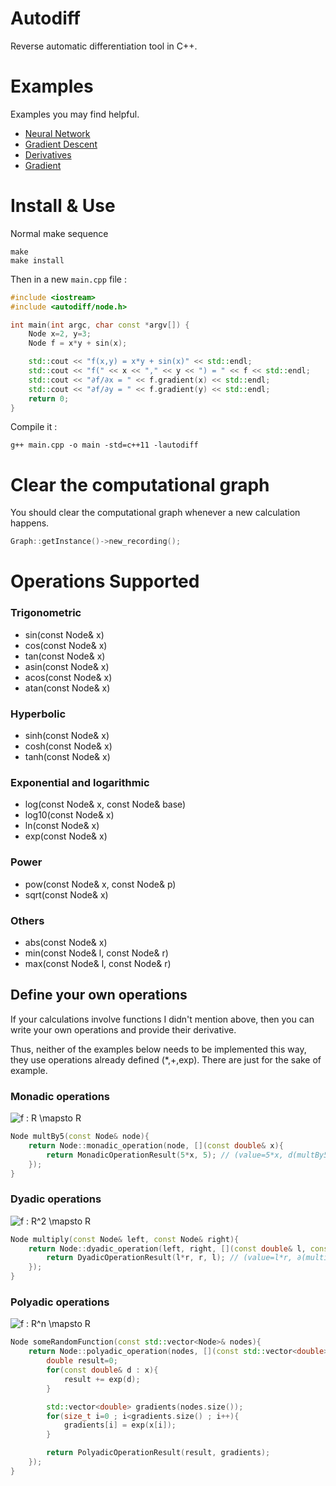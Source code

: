 # Autodiff

Reverse automatic differentiation tool in C++.

# Examples

Examples you may find helpful.

* [Neural Network](https://github.com/OmarAflak/autodiff/blob/master/examples/src/ann.cpp)
* [Gradient Descent](https://github.com/OmarAflak/autodiff/blob/master/examples/src/gradient_descent.cpp)
* [Derivatives](https://github.com/OmarAflak/autodiff/blob/master/examples/src/simple.cpp)
* [Gradient](https://github.com/OmarAflak/autodiff/blob/master/examples/src/gradient.cpp)

# Install & Use

Normal make sequence

```
make
make install
```

Then in a new `main.cpp` file :

```c++
#include <iostream>
#include <autodiff/node.h>

int main(int argc, char const *argv[]) {
    Node x=2, y=3;
    Node f = x*y + sin(x);

    std::cout << "f(x,y) = x*y + sin(x)" << std::endl;
    std::cout << "f(" << x << "," << y << ") = " << f << std::endl;
    std::cout << "∂f/∂x = " << f.gradient(x) << std::endl;
    std::cout << "∂f/∂y = " << f.gradient(y) << std::endl;
    return 0;
}
```

Compile it :

```
g++ main.cpp -o main -std=c++11 -lautodiff
```

# Clear the computational graph

You should clear the computational graph whenever a new calculation happens.

```c++
Graph::getInstance()->new_recording();
```

# Operations Supported

### Trigonometric

* sin(const Node& x)
* cos(const Node& x)
* tan(const Node& x)
* asin(const Node& x)
* acos(const Node& x)
* atan(const Node& x)

### Hyperbolic

* sinh(const Node& x)
* cosh(const Node& x)
* tanh(const Node& x)

### Exponential and logarithmic

* log(const Node& x, const Node& base)
* log10(const Node& x)
* ln(const Node& x)
* exp(const Node& x)

### Power

* pow(const Node& x, const Node& p)
* sqrt(const Node& x)

### Others

* abs(const Node& x)
* min(const Node& l, const Node& r)
* max(const Node& l, const Node& r)

## Define your own operations

If your calculations involve functions I didn't mention above, then you can write your own operations and provide their derivative.

Thus, neither of the examples below needs to be implemented this way, they use operations already defined (*,+,exp). There are just for the sake of example.

### Monadic operations

<img src="https://latex.codecogs.com/gif.latex?\inline&space;f&space;:&space;R&space;\mapsto&space;R" title="f : R \mapsto R" />

```c++
Node multBy5(const Node& node){
    return Node::monadic_operation(node, [](const double& x){
        return MonadicOperationResult(5*x, 5); // (value=5*x, d(multBy5)/dx=5)
    });
}
```

### Dyadic operations

<img src="https://latex.codecogs.com/gif.latex?\inline&space;f&space;:&space;R^2&space;\mapsto&space;R" title="f : R^2 \mapsto R" />

```c++
Node multiply(const Node& left, const Node& right){
    return Node::dyadic_operation(left, right, [](const double& l, const double& r){
        return DyadicOperationResult(l*r, r, l); // (value=l*r, ∂(multiply)/∂l=r, ∂(multiply)/∂r=l)
    });
}
```

### Polyadic operations

<img src="https://latex.codecogs.com/gif.latex?\inline&space;f&space;:&space;R^n&space;\mapsto&space;R" title="f : R^n \mapsto R" />

```c++
Node someRandomFunction(const std::vector<Node>& nodes){
    return Node::polyadic_operation(nodes, [](const std::vector<double>& x){
        double result=0;
        for(const double& d : x){
            result += exp(d);
        }

        std::vector<double> gradients(nodes.size());
        for(size_t i=0 ; i<gradients.size() ; i++){
            gradients[i] = exp(x[i]);
        }

        return PolyadicOperationResult(result, gradients);
    });
}
```
